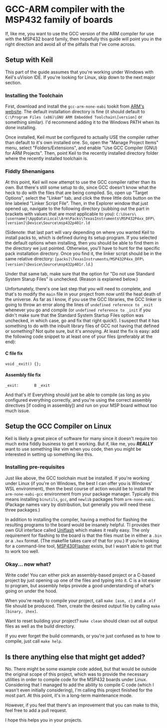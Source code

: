 # GCC-ARM compiler with the MSP432 family of boards

If, like me, you want to use the GCC version of the ARM compiler for use with the MSP432 board family, then 
hopefully this guide will point you in the right direction and avoid all of the pitfalls that I've come across.


## Setup with Keil

This part of the guide assumes that you're working under Windows with Keil's uVision IDE. If you're looking for Linux, 
skip down to the next major section.

### Installing the Toolchain
First, download and install the `gcc-arm-none-eabi` tookit from [ARM's website](https://developer.arm.com/downloads/-/gnu-rm). 
The default installation directory is fine (it should default to `C:\Program Files (x86)\GNU ARM Embedded Toolchain\[version]` or 
something similar). I'd recommend adding it to the Windows PATH when its done installing.

Once installed, Keil must be configured to actually USE the compiler rather than default to it's own installed one. So, 
open the "Manage Project Items" menu, select "Folders/Extensions", and enable "Use GCC Compiler (GNU) for ARM Projects". 
Then, point Keil to the recently installed directory folder where the recently installed toolchain is.

### Fiddly Shenanigans
At this point, Keil will now attempt to use the GCC compiler rather than its own. But there's still some setup to do, since 
GCC doesn't know what the heck to do with the files that are being compiled. So, open up "Target Options", select the 
"Linker" tab, and click the three little dots button on the line labeled "Linker Script File". Then, in the Explorer window 
that just opened up, navigate to the following directory (subbing out the part in brackets with values that are most 
applicable to you): `C:\Users\[username]\AppData\Local\Arm\Packs\TexasInstruments\MSP432P4xx_DFP\[version]\Device\Source\msp432p401r.ld`

(Sidenote: that last part will vary depending on where you wanted Keil to install packs to, which is defined during its setup 
program. If you selected the default options when installing, then you should be able to find them in the directory we just pointed.
Otherwise, you'll have to hunt for the specific pack installation directory. Once you find it, the linker script should be in the 
same relative directory: `[packs]\TexasInstruments/MSP432P4xx_DFP\[version]\Device\Source\msp432p401r.ld`.)

Under that same tab, make sure that the option for "Do not use Standard System Starup Files" is unchecked. (Reason is explained below.)

Unfortunately, there's one last step that you will need to complete, and that's to modify the `main` file in your project from 
now until the heat death of the universe. As far as I know, if you use the GCC libraries, the GCC linker is going to throw an error 
along the lines of `undefined reference to _exit` whenever you go and compile (or `undefined reference to _init` if you didn't make 
sure that the Standard System Startup Files option was unchecked, in which case, go and fix that right quick!). I suspect that it has 
something to do with the inbuilt library files of GCC not having that defined or something? Not quite sure, but it's annoying. At least 
the fix is easy: add the following code snippet to at least one of your files (preferably at the end):

#### C file fix
`void _exit() {};`


#### Assembly file fix
`_exit:       B _exit `


And that's it! Everything should just be able to compile (as long as you configured everything correctly, and you're using the 
correct assembly directives [if coding in assembly]) and run on your MSP board without too much issue.



## Setup the GCC Compiler on Linux 

Keil is likely a great piece of software for many since it doesn't require too much extra fiddly business to get it working. But if, 
like me, you ***REALLY*** want to use something like vim when you code, then you might be interested in setting up something like this.

### Installing pre-requisites

Just like above, the GCC toolchain must be installed. If you're working under Linux (if you're on Windows, the best I can offer you is 
Windows' WSL environment), then the best course of action would be to install the `arm-none-eabi-gcc` environment from your package manager.
Typically this means installing `binutils`, `gcc`, and `newlib` packages from `arm-none-eabi`. (Package names vary by distribution, but 
generally you will need these three packages.)


In addition to installing the compiler, having a method for flashing the resulting programs to the board would be insanely helpful. TI 
provides their own GUI interface called [Uniflash](https://www.ti.com/tool/UNIFLASH) which makes it really easy. The only requirement 
for flashing to the board is that the files must be in either a `.bin` or a `.hex` format. (The makefile takes care of that for you.) If you're looking 
for a command-line tool, [MSP430Flasher](https://www.ti.com/tool/MSP430-FLASHER) exists, but I wasn't able to get that to work too well.


### Okay... now what?

Write code! You can either pick an assembly-based project or a C-based project by just opening up one of the files and typing into it. 
C is a lot easier to program, but assembly helps provide a good understanding of what's going on under the hood.

When you're ready to compile your project, call `make [asm, c]` and a `.elf` file should be produced. Then, create the desired output file 
by calling `make [binary, ihex]`. 

Want to reset building your project? `make clean` should clean out all output files as well as the build directory.

If you ever forget the build commands, or you're just confused as to how to compile, just call `make help`.



## Is there anything else that might get added?

No. There might be some example code added, but that would be outside the original scope of this project, which was to provide the necessary 
utilities in order to compile code for the MSP432 boards under Linux. Considering that I managed to add the ability to compile C code (which 
I wasn't even initially considering), I'm calling this project finished for the most part. At this point, it's in a long-term maintenance mode.

However, if you feel that there's an improvement that you can make to this, feel free to add a pull request.

I hope this helps you in your projects.